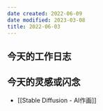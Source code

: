 ```yaml
---
date created: 2022-06-09
date modified: 2023-03-08
title: 2022-06-03
---
```


## 今天的工作日志

## 今天的灵感或闪念

- [[Stable Diffusion - AI作画]]
